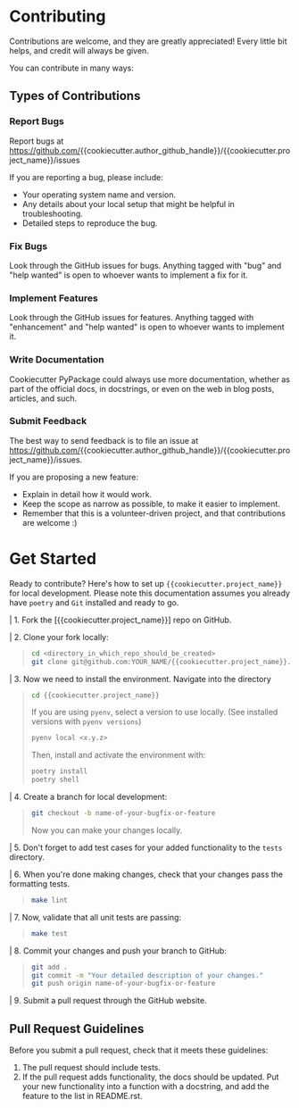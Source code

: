 
# Contributing

Contributions are welcome, and they are greatly appreciated! Every
little bit helps, and credit will always be given.

You can contribute in many ways:

## Types of Contributions

### Report Bugs

Report bugs at
<https://github.com/>{{cookiecutter.author_github_handle}}/{{cookiecutter.project_name}}/issues

If you are reporting a bug, please include:

- Your operating system name and version.
- Any details about your local setup that might be helpful in
    troubleshooting.
- Detailed steps to reproduce the bug.

### Fix Bugs

Look through the GitHub issues for bugs. Anything tagged with \"bug\"
and \"help wanted\" is open to whoever wants to implement a fix for it.

### Implement Features

Look through the GitHub issues for features. Anything tagged with
\"enhancement\" and \"help wanted\" is open to whoever wants to
implement it.

### Write Documentation

Cookiecutter PyPackage could always use more documentation, whether as
part of the official docs, in docstrings, or even on the web in blog
posts, articles, and such.

### Submit Feedback

The best way to send feedback is to file an issue at
<https://github.com/>{{cookiecutter.author_github_handle}}/{{cookiecutter.project_name}}/issues.

If you are proposing a new feature:

- Explain in detail how it would work.
- Keep the scope as narrow as possible, to make it easier to
    implement.
- Remember that this is a volunteer-driven project, and that
    contributions are welcome :)

# Get Started

Ready to contribute? Here\'s how to set up
`{{cookiecutter.project_name}}` for local development.
Please note this documentation assumes you already have
`poetry` and `Git` installed and ready to go.

| 1. Fork the [{{cookiecutter.project_name}}] repo on
  GitHub.

| 2. Clone your fork locally:

> ``` bash
> cd <directory_in_which_repo_should_be_created>
> git clone git@github.com:YOUR_NAME/{{cookiecutter.project_name}}.git
> ```

| 3. Now we need to install the environment. Navigate into the directory

> ``` bash
> cd {{cookiecutter.project_name}}
> ```
>
> If you are using `pyenv`, select a version to use locally. (See
> installed versions with `pyenv versions`)
>
> ``` bash
> pyenv local <x.y.z>
> ```
>
> Then, install and activate the environment with:
>
> ``` bash
> poetry install
> poetry shell
> ```

| 4. Create a branch for local development:

> ``` bash
> git checkout -b name-of-your-bugfix-or-feature
> ```
>
> Now you can make your changes locally.

| 5. Don\'t forget to add test cases for your added functionality to the
  `tests` directory.

| 6. When you\'re done making changes, check that your changes pass the
  formatting tests.

> ``` bash
> make lint
> ```

| 7. Now, validate that all unit tests are passing:

> ``` bash
> make test
> ```

| 8. Commit your changes and push your branch to GitHub:

> ``` bash
> git add .
> git commit -m "Your detailed description of your changes."
> git push origin name-of-your-bugfix-or-feature
> ```

| 9. Submit a pull request through the GitHub website.

## Pull Request Guidelines

Before you submit a pull request, check that it meets these guidelines:

1. The pull request should include tests.
2. If the pull request adds functionality, the docs should be updated.
    Put your new functionality into a function with a docstring, and add
    the feature to the list in README.rst.
